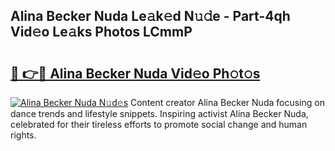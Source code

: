 ## Alina Becker Nuda Le𝚊k𝚎d N𝚞𝚍e - Part-4qh Vid𝚎o Le𝚊ks Photos LCmmP

# <h2><a href="http://fbfgpy.evod.top/?m=Alina+Becker+Nuda">🔗 👉🔴 Alina Becker Nuda Vid𝚎o Ph𝚘t𝚘s</a></h2>

[![Alina Becker Nuda N𝚞d𝚎s](https://i.imgur.com/8V9OHl7.gif)](http://fbfgpy.evod.top/?m=Alina+Becker+Nuda)
Content creator Alina Becker Nuda focusing on dance trends and lifestyle snippets. Inspiring activist Alina Becker Nuda, celebrated for their tireless efforts to promote social change and human rights. 
